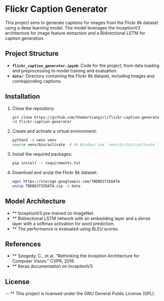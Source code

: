 # Flickr Caption Generator

This project aims to generate captions for images from the Flickr 8k dataset using a deep learning model. The model leverages the InceptionV3 architecture for image feature extraction and a Bidirectional LSTM for caption generation.

## Project Structure

- **`flickr_caption_generator.ipynb`**: Code for the project, from data loading and preprocessing to model training and evaluation.
- **`data/`**: Directory containing the Flickr 8k dataset, including images and corresponding captions.

## Installation

1. Clone the repository:
   ```bash
   git clone https://github.com/themartiangirl/flickr-caption-generator.git
   cd flickr-caption-generator

2. Create and activate a virtual environment:
    ```bash 
    python3 -m venv venv
    source venv/bin/activate  # On Windows use `venv\Scripts\activate`

3. Install the required packages:
    ```bash
    pip install -r requirements.txt

4. Download and unzip the Flickr 8k dataset:
    ```bash
    wget https://storage.googleapis.com/TBDBESTIEDATA
    unzip TBDBESTIEDATA.zip -d data

## Model Architecture
- ** InceptionV3 pre-trained on ImageNet.
- ** Bidirectional LSTM network with an embedding layer and a dense layer with a softmax activation for word prediction.
- ** The performance is evaluated using BLEU scores.

## References
- ** Szegedy, C., et al. "Rethinking the Inception Architecture for Computer Vision." CVPR, 2016.
- ** Keras documentation on InceptionV3

## License 
-- ** This project is licensed under the GNU General Public License (GPL).

